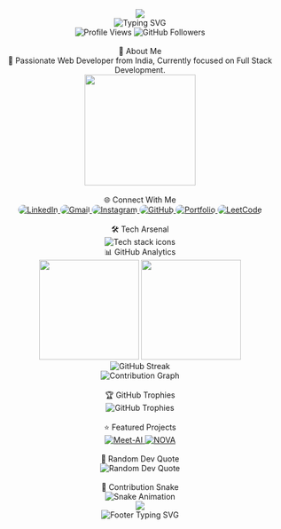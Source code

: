 <div align="center">
<img src="https://capsule-render.vercel.app/api?type=waving&color=0:EEFF00,10:a82da8,30:903749,75:234353,100:36454f&height=120&section=header&text=Hey%20there%20👋&fontSize=40&fontColor=ffffff&animation=twinkling&fontAlignY=35"/> </div> <div align="center"> <img src="https://readme-typing-svg.herokuapp.com?font=Fira+Code&size=32&duration=2800&pause=2000&color=A855F7&center=true&vCenter=true&width=940&lines=I'm+Mir+Saif+Ali+%F0%9F%9A%80;Full+Stack+Web+Developer+%F0%9F%92%BB;Building+Tomorrow's+Web+Today+%E2%9C%A8;Always+Learning%2C+Always+Growing+%F0%9F%8C%B1" alt="Typing SVG" /> </div> <div align="center"> <img src="https://komarev.com/ghpvc/?username=MIR-2004&label=Profile%20Views&color=blueviolet&style=for-the-badge&labelColor=black" alt="Profile Views" /> <img src="https://img.shields.io/github/followers/MIR-2004?label=Followers&style=for-the-badge&color=blue&labelColor=black" alt="GitHub Followers" /> </div> <br>
<div align="center">🦄 About Me</div>
<div align="center">
<span>🚀 Passionate Web Developer from India, Currently focused on Full Stack Development.</span>
<!-- gif -->
<div align="center">
  <img height="200" src="https://media.giphy.com/media/v1.Y2lkPWVjZjA1ZTQ3YTV4MXh3dmNuNGp2Z3c5eWQwYWp1ZWE2eDdxdThndGtzNWk4aDR1YSZlcD12MV9naWZzX3NlYXJjaCZjdD1n/8qXJTU5oEhQZO/giphy.gif" />
</div>
</div> <br/>
<div align="center">🌐 Connect With Me</div>
<div align="center"> <a href="https://www.linkedin.com/in/mir-saif-ali-9b9415256/" target="_blank"> <img src="https://img.shields.io/badge/LinkedIn-0A66C2?style=for-the-badge&logo=linkedin&logoColor=white" alt="LinkedIn" style="border-radius: 10px;"/> </a> <a href="mailto:mir.saif.ali2004@gmail.com" target="_blank"> <img src="https://img.shields.io/badge/Gmail-EA4335?style=for-the-badge&logo=gmail&logoColor=white" alt="Gmail" style="border-radius: 10px;"/> </a> <a href="https://www.instagram.com/saifa_li2345/" target="_blank"> <img src="https://img.shields.io/badge/Instagram-E4405F?style=for-the-badge&logo=instagram&logoColor=white" alt="Instagram" style="border-radius: 10px;"/> </a> <a href="https://github.com/MIR-2004" target="_blank"> <img src="https://img.shields.io/badge/GitHub-181717?style=for-the-badge&logo=github&logoColor=white" alt="GitHub" style="border-radius: 10px;"/> </a> <a href="https://portfolio-website.com" target="_blank"> <img src="https://img.shields.io/badge/Portfolio-FF5722?style=for-the-badge&logo=web&logoColor=white" alt="Portfolio" style="border-radius: 10px;"/> </a> <a href="https://leetcode.com/your-username" target="_blank"> <img src="https://img.shields.io/badge/LeetCode-FFA116?style=for-the-badge&logo=leetcode&logoColor=white" alt="LeetCode" style="border-radius: 10px;"/> </a> </div> <br>


<div align="center">🛠️ Tech Arsenal</div>
<div align="center">
  <!-- Simpler, more stable than custom CSS animations on GitHub -->
  <img src="https://skillicons.dev/icons?i=html,css,js,ts,react,nextjs,tailwind,redux,vite,figma,nodejs,express,mongodb,mysql,postgresql,firebase,prisma,git,github,docker,vercel,vscode,postman,linux,windows,java,c,discord,sentry,npm&theme=dark&perline=14" alt="Tech stack icons"/>
</div>

<div align="center">📊 GitHub Analytics</div>
<div align="center"> <img height="180em" src="https://github-readme-stats.vercel.app/api?username=MIR-2004&show_icons=true&theme=tokyonight&include_all_commits=true&count_private=true&hide_border=true&bg_color=0D1117&title_color=F85D7F&icon_color=F8D866&text_color=FFFFFF"/> <img height="180em" src="https://github-readme-stats.vercel.app/api/top-langs/?username=MIR-2004&layout=compact&langs_count=8&theme=tokyonight&hide_border=false&bg_color=0D1117&title_color=F85D7F&text_color=FFFFFF"/> </div> <div align="center"> <img src="https://github-readme-streak-stats.herokuapp.com/?user=MIR-2004&theme=tokyonight&hide_border=false&background=0D1117&stroke=0D1117&ring=F85D7F&fire=F8D866&currStreakNum=FFFFFF&sideNums=FFFFFF&currStreakLabel=F85D7F&sideLabels=F85D7F&dates=FFFFFF" alt="GitHub Streak"/> </div> <div align="center"> <img src="https://github-readme-activity-graph.vercel.app/graph?username=MIR-2004&bg_color=0D1117&color=F8D866&line=F85D7F&point=FFFFFF&area=true&hide_border=true" alt="Contribution Graph"/> </div> <br>
<div align="center">🏆 GitHub Trophies</div>
<div align="center"> <img src="https://github-profile-trophy.vercel.app/?username=MIR-2004&theme=tokyonight&no-frame=true&column=7" alt="GitHub Trophies"/> </div> <br>

<div align="center">⭐ Featured Projects</div>

<div align="center">
  <a href="https://github.com/MIR-2004/Meet-AI">
    <img src="https://github-readme-stats.vercel.app/api/pin/?username=MIR-2004&repo=Meet-AI&theme=tokyonight&hide_border=true&bg_color=0D1117" alt="Meet-AI"/>
  </a>
  <a href="https://github.com/MIR-2004/NOVA">
    <img src="https://github-readme-stats.vercel.app/api/pin/?username=MIR-2004&repo=NOVA&theme=tokyonight&hide_border=true&bg_color=0D1117" alt="NOVA"/>
  </a>
</div>
 <br>
<div align="center">💭 Random Dev Quote</div>
<div align="center"> <img src="https://quotes-github-readme.vercel.app/api?type=horizontal&theme=tokyonight" alt="Random Dev Quote"/> </div> <br>
<div align="center">🐍 Contribution Snake</div>
<div align="center"> <img src="https://raw.githubusercontent.com/MIR-2004/MIR-2004/output/snake.svg" alt="Snake Animation"/> </div> <div align="center"> <img src="https://capsule-render.vercel.app/api?type=waving&color=0:EEFF00,10:a82da8,30:903749,75:234353,100:36454f&height=120&section=footer&animation=twinkling"/> </div> <div align="center"> <img src="https://readme-typing-svg.herokuapp.com?font=Fira+Code&size=20&duration=3000&pause=1000&color=A855F7&center=true&vCenter=true&width=600&lines=Thanks+for+visiting+my+profile!+%F0%9F%98%84;Let's+build+something+amazing+together!+%F0%9F%9A%80;Always+happy+to+connect+and+collaborate!+%E2%9C%A8" alt="Footer Typing SVG" /> </div>
